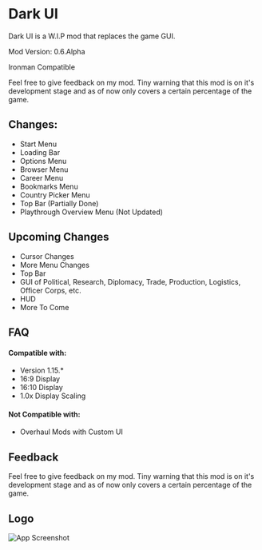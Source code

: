 
# Dark UI
Dark UI is a W.I.P mod that replaces the game GUI.

Mod Version: 0.6.Alpha

Ironman Compatible





Feel free to give feedback on my mod. Tiny warning that this mod is on it's development stage and as of now only covers a certain percentage of the game.


## Changes:

- Start Menu
- Loading Bar
- Options Menu
- Browser Menu
- Career Menu
- Bookmarks Menu
- Country Picker Menu
- Top Bar (Partially Done)
- Playthrough Overview Menu (Not Updated)



## Upcoming Changes

- Cursor Changes
- More Menu Changes
- Top Bar
- GUI of Political, Research, Diplomacy, Trade, Production, Logistics, Officer Corps, etc.
- HUD
- More To Come

## FAQ

#### Compatible with:

- Version 1.15.*
- 16:9 Display
- 16:10 Display
- 1.0x Display Scaling

#### Not Compatible with:

- Overhaul Mods with Custom UI


## Feedback

Feel free to give feedback on my mod. Tiny warning that this mod is on it's development stage and as of now only covers a certain percentage of the game.


## Logo

![App Screenshot](https://steamuserimages-a.akamaihd.net/ugc/1889848889163419221/0236C301959D059712ACC2EF96E05C40AB07AC6B/?imw=5000&imh=5000&ima=fit&impolicy=Letterbox&imcolor=%23000000&letterbox=false)


